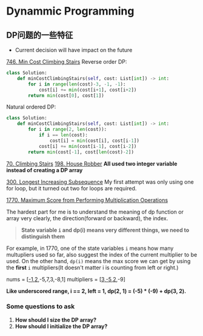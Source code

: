 # Dynammic Programming

## DP问题的一些特征

- Current decision will have impact on the future



[746. Min Cost Climbing Stairs](https://leetcode.com/problems/min-cost-climbing-stairs/description/)
Reverse order DP:
```python
class Solution:
    def minCostClimbingStairs(self, cost: List[int]) -> int:
        for i in range(len(cost)-3, -1, -1):
            cost[i] += min(cost[i+1], cost[i+2])
        return min(cost[0], cost[1])
```
Natural ordered DP:
```python
class Solution:
    def minCostClimbingStairs(self, cost: List[int]) -> int:
        for i in range(2, len(cost)):
            if i == len(cost):
                cost[i] = min(cost[i], cost[i-1])
            cost[i] += min(cost[i-1], cost[i-2])
        return min(cost[-1], cost[len(cost)-2])
```

[70. Climbing Stairs](https://leetcode.com/problems/climbing-stairs/description/)
[198. House Robber](https://leetcode.com/problems/house-robber/description/)
**All used two integer variable instead of creating a DP array**

[300. Longest Increasing Subsequence](https://leetcode.com/problems/longest-increasing-subsequence/description/)
My first attempt was only using one for loop, but it turned out two for loops are required. 



[1770. Maximum Score from Performing Multiplication Operations](https://leetcode.com/problems/maximum-score-from-performing-multiplication-operations/)

The hardest part for me is to understand the meaning of dp function or array very clearly, the direction(forward or backward), the index.

> **State variable `i` and dp(i) means very different things, we need to distinguish them**

For example, in 1770, one of the state variables `i` means how many multupliers used so far, also suggest the index of the current multiplier to be used. On the other hand, `dp(i)` means the max score we can get by using the **first** `i` multipliers(It doesn't matter i is counting from left or right.)

nums = [<u>-1,2</u>,-5,7,3,-8,1]
multipliers = [<u>3,-5,2</u>,-9]

**Like underscored range, i == 2, left = 1, dp(2, 1) = (-5) * (-9) + dp(3, 2).**



### Some questions to ask

1. **How should I size the DP array?**
2. **How should I initialize the DP array?**